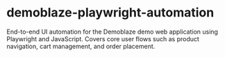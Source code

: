 # demoblaze-playwright-automation
End-to-end UI automation for the Demoblaze demo web application using Playwright and JavaScript. Covers core user flows such as product navigation, cart management, and order placement.
